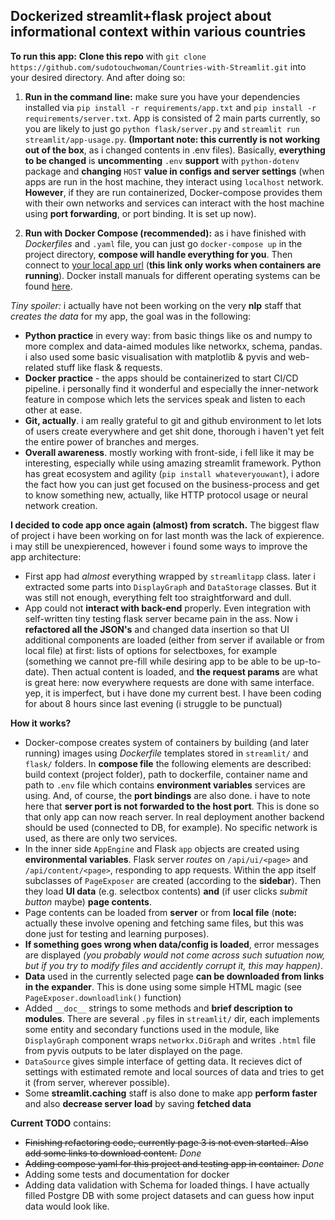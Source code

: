 ## **Dockerized streamlit+flask project about informational context within various countries**
**To run this app:** 
 **Clone this repo** with `git clone https://github.com/sudotouchwoman/Countries-with-Streamlit.git` into your desired directory. And after doing so:

1) **Run in the command line:** make sure you have your dependencies installed via `pip install -r requirements/app.txt` and `pip install -r requirements/server.txt`. App is consisted of 2 main parts currently, so you are likely to just go `python flask/server.py` and `streamlit run streamlit/app-usage.py`. **(Important note: this currently is not working out of the box**, as i changed contents in .env files). Basically, **everything to be changed** is **uncommenting** `.env` **support** with `python-dotenv` package and **changing** `HOST` **value in configs and server settings** (when apps are run in the host machine, they interact using `localhost` network. **However**, if they are run containerized, Docker-compose provides them with their own networks and services can interact with the host machine using **port forwarding**, or port binding. It is set up now).

1) **Run with Docker Compose (recommended):** as i have finished with _Dockerfiles_ and `.yaml` file, you can just go `docker-compose up` in the project directory, **compose will handle everything for you**. Then connect to [your local app url](https://localhost:8501) (**this link only works when containers are running**). Docker install manuals for different operating systems can be found [here](https://docs.docker.com/get-docker/).

_Tiny spoiler:_ i actually have not been working on the very **nlp** staff that _creates the data_ for my app, the goal was in the following:
+ **Python practice** in every way: from basic things like os and numpy to more complex and data-aimed modules like networkx, schema, pandas. i also used some basic visualisation with matplotlib & pyvis and web-related stuff like flask & requests.
+ **Docker practice** - the apps should be containerized to start CI/CD pipeline. i personally find it wonderful and especially the inner-network feature in compose which lets the services speak and listen to each other at ease.
+ **Git, actually**. i am really grateful to git and github environment to let lots of users create everywhere and get shit done, thorough i haven't yet felt the entire power of branches and merges.
+ **Overall awareness**. mostly working with front-side, i fell like it may be interesting, especially while using amazing streamlit framework. Python has great ecosystem and agility (`pip install whateveryouwant`), i adore the fact how you can just get focused on the business-process and get to know something new, actually, like HTTP protocol usage or neural network creation.

**I decided to code app once again (almost) from scratch.**
The biggest flaw of project i have been working on for last month was the lack of expierence. i may still be unexpierenced, however i found some ways to improve the app architecture:
+ First app had _almost_ everything wrapped by `streamlitapp` class. later i extracted some parts into `DisplayGraph` and `DataStorage` classes. But it was still not enough, everything felt too straightforward and dull.
+ App could not **interact with back-end** properly. Even integration with self-written tiny testing flask server became pain in the ass. Now i **refactored all the JSON's** and changed data insertion so that UI additional components are loaded (either from server if available or from local file) at first: lists of options for selectboxes, for example (something we cannot pre-fill while desiring app to be able to be up-to-date). Then actual content is loaded, and **the request params** are what is great here: now everywhere requests are done with same interface. yep, it is imperfect, but i have done my current best. I have been coding for about 8 hours since last evening (i struggle to be punctual)

**How it works?**
+ Docker-compose creates system of containers by building (and later running) images using *Dockerfile* templates stored in `streamlit/` and `flask/` folders. In **compose file** the following elements are described: build context (project folder), path to dockerfile, container name and path to `.env` file which contains **environment variables** services are using. And, of course, the **port bindings** are also done. i have to note here that **server port is not forwarded to the host port**. This is done so that only app can now reach server. In real deployment another backend should be used (connected to DB, for example). No specific network is used, as there are only two services.
+ In the inner side `AppEngine` and Flask `app` objects are created using **environmental variables**. Flask server *routes* on `/api/ui/<page>` and `/api/content/<page>`, responding to app requests. Within the app itself subclasses of `PageExposer` are created (according to the **sidebar**). Then they load **UI data** (e.g. selectbox contents) **and** (if user clicks *submit button* maybe) **page contents**.
+ Page contents can be loaded from **server** or from **local file** (**note:** actually these involve opening and fetching same files, but this was done just for testing and learning purposes).
+ **If something goes wrong when data/config is loaded**, error messages are displayed *(you probably would not come across such sutuation now, but if you try to modify files and accidently corrupt it, this may happen)*.
+ **Data** used in the currently selected page **can be downloaded from links in the expander**. This is done using some simple HTML magic (see `PageExposer.downloadlink()` function)
+ Added `__doc__` strings to some methods and **brief description to modules**. There are several `.py` files in `streamlit/` dir, each implements some entity and secondary functions used in the module, like `DisplayGraph` component wraps `networkx.DiGraph` and writes `.html` file from pyvis outputs to be later displayed on the page.
+ `DataSource` gives simple interface of getting data. It recieves dict of settings with estimated remote and local sources of data and tries to get it (from server, wherever possible).
+ Some **streamlit.caching** staff is also done to make app **perform faster** and also **decrease server load** by saving **fetched data**

**Current TODO** contains:
+ ~~Finishing refactoring code, currently page 3 is not even started. Also add some links to download content.~~ _Done_
+ ~~Adding compose yaml for this project and testing app in container.~~ _Done_
+ Adding some tests and documentation for docker
+ Adding data validation with Schema for loaded things. I have actually filled Postgre DB with some project datasets and can guess how input data would look like.